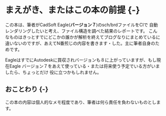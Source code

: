 # まえがき、またはこの本の前提 {-}

この本は、筆者がCadSoft Eagle(**バージョン７**)のsch/brdファイルをCIで
自動レンダリングしたいと考え、ファイル構造を調べた結果のレポートです。
こんなものはきっとすでにどこかの誰かが解析を終えてブログなりにまとめているに
違いないのですが、あえてN番煎じの内容を書きます・した。主に筆者自身のためです。

EagleはすでにAutodeskに買収されバージョンも８に上がっていますが、もし現在Eagle
バージョン７をあえて使っている・または将来使う予定でいる方がいましたら、ちょっとだけ
役に立つかもしれません。

## おことわり {-}
この本の内容は個人的なメモ程度であり、筆者は何ら責任を負わないものとします。
